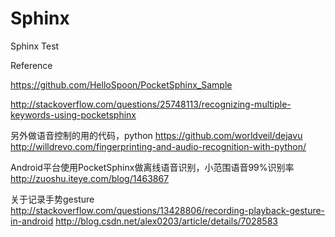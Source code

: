 # Sphinx
Sphinx Test


Reference

https://github.com/HelloSpoon/PocketSphinx_Sample

http://stackoverflow.com/questions/25748113/recognizing-multiple-keywords-using-pocketsphinx

另外做语音控制的用的代码，python
https://github.com/worldveil/dejavu
http://willdrevo.com/fingerprinting-and-audio-recognition-with-python/

Android平台使用PocketSphinx做离线语音识别，小范围语音99%识别率
http://zuoshu.iteye.com/blog/1463867

关于记录手势gesture
http://stackoverflow.com/questions/13428806/recording-playback-gesture-in-android
http://blog.csdn.net/alex0203/article/details/7028583

